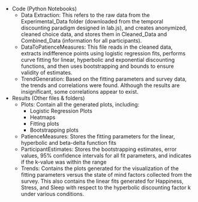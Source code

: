   * Code (Python Notebooks)
    * Data Extraction: This refers to the raw data from the Experimental_Data folder (downloaded from the temporal discounting paradigm designed in lab.js), and creates anonymized, cleaned choice data, and stores them in Cleaned_Data and Combined_Data (information for all participants). 
    * DataToPatienceMeasures: This file reads in the cleaned data, extracts indifference points using logistic regression fits, performs curve fitting for linear, hyperbolic and exponential discounting functions, and then uses bootstrapping and bounds to ensure validity of estimates. 
    * TrendGeneration: Based on the fitting parameters and survey data, the trends and correlations were found. Although the results are insignificant, some correlations appear to exist. 
  *  Results (Other files & folders) 
      * Plots: Contain all the generated plots, including:
        * Logistic Regression Plots
        * Heatmaps
        * Fitting plots 
        * Bootstrapping plots 
     * PatienceMeasures: Stores the fitting parameters for the linear, hyperbolic and beta-delta function fits 
     * ParticipantEstimates: Stores the bootstrapping estimates, error values, 95% confidence intervals for all fit parameters, and indicates if the k-value was within the range
     * Trends: Contains the plots generated for the visualization of the fitting parameters versus the state of mind factors collected from the survey. This also contains the linear fits generated for Happiness, Stress, and Sleep with respect to the hyperbolic discounting factor k under various conditions. 
